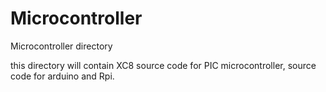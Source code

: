 # Microcontroller
Microcontroller directory

this directory will contain XC8 source code for PIC microcontroller, source code for arduino and Rpi.
